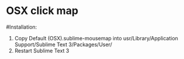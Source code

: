 OSX click map
=================

#Installation:

1. Copy Default (OSX).sublime-mousemap into usr/Library/Application Support/Sublime Text 3/Packages/User/
2. Restart Sublime Text 3